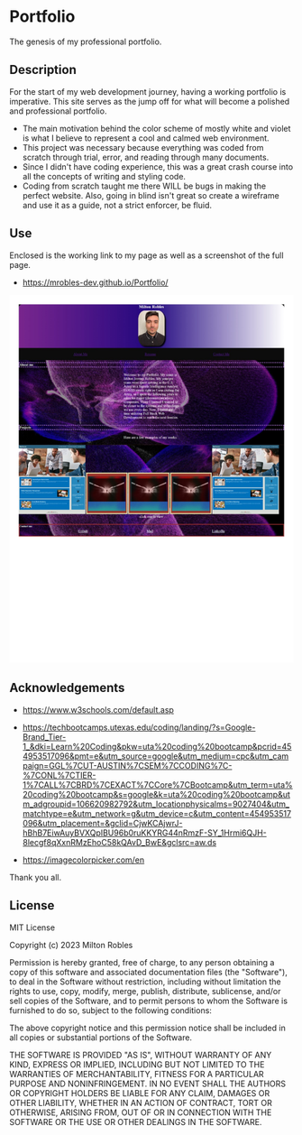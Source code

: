 # Portfolio
The genesis of my professional portfolio.

## Description

For the start of my web development journey, having a working portfolio is imperative. This site serves as the jump off for what will become a polished and professional portfolio.


- The main motivation behind the color scheme of mostly white and violet is what I believe to represent a cool and calmed web environment.
- This project was necessary because everything was coded from scratch through trial, error, and reading through many documents.
- Since I didn't have coding experience, this was a great crash course into all the concepts of writing and styling code.
- Coding from scratch taught me there WILL be bugs in making the perfect website. Also, going in blind isn't great so create a wireframe and use it as a guide, not a strict enforcer, be fluid.

## Use

Enclosed is the working link to my page as well as a screenshot of the full page.

- https://mrobles-dev.github.io/Portfolio/

![alt tex](/assets/Portfolio%20ScreenShot_1.jpg)




## Acknowledgements

- https://www.w3schools.com/default.asp

- https://techbootcamps.utexas.edu/coding/landing/?s=Google-Brand_Tier-1_&dki=Learn%20Coding&pkw=uta%20coding%20bootcamp&pcrid=454953517096&pmt=e&utm_source=google&utm_medium=cpc&utm_campaign=GGL%7CUT-AUSTIN%7CSEM%7CCODING%7C-%7CONL%7CTIER-1%7CALL%7CBRD%7CEXACT%7CCore%7CBootcamp&utm_term=uta%20coding%20bootcamp&s=google&k=uta%20coding%20bootcamp&utm_adgroupid=106620982792&utm_locationphysicalms=9027404&utm_matchtype=e&utm_network=g&utm_device=c&utm_content=454953517096&utm_placement=&gclid=CjwKCAjwrJ-hBhB7EiwAuyBVXQpIBU96b0ruKKYRG44nRmzF-SY_1Hrmi6QJH-8lecgf8qXxnRMzEhoC58kQAvD_BwE&gclsrc=aw.ds

- https://imagecolorpicker.com/en

Thank you all.





## License
MIT License

Copyright (c) 2023 Milton Robles

Permission is hereby granted, free of charge, to any person obtaining a copy
of this software and associated documentation files (the "Software"), to deal
in the Software without restriction, including without limitation the rights
to use, copy, modify, merge, publish, distribute, sublicense, and/or sell
copies of the Software, and to permit persons to whom the Software is
furnished to do so, subject to the following conditions:

The above copyright notice and this permission notice shall be included in all
copies or substantial portions of the Software.

THE SOFTWARE IS PROVIDED "AS IS", WITHOUT WARRANTY OF ANY KIND, EXPRESS OR
IMPLIED, INCLUDING BUT NOT LIMITED TO THE WARRANTIES OF MERCHANTABILITY,
FITNESS FOR A PARTICULAR PURPOSE AND NONINFRINGEMENT. IN NO EVENT SHALL THE
AUTHORS OR COPYRIGHT HOLDERS BE LIABLE FOR ANY CLAIM, DAMAGES OR OTHER
LIABILITY, WHETHER IN AN ACTION OF CONTRACT, TORT OR OTHERWISE, ARISING FROM,
OUT OF OR IN CONNECTION WITH THE SOFTWARE OR THE USE OR OTHER DEALINGS IN THE
SOFTWARE.
